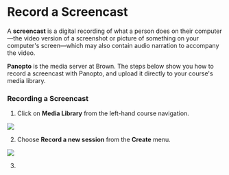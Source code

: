 # Record a Screencast

A **screencast** is a digital recording of what a person does on their computer—the video version of a screenshot or picture of something on your computer's screen—which may also contain audio narration to accompany the video. 

**Panopto** is the media server at Brown. The steps below show you how to record a screencast with  Panopto, and upload it directly to your course's media library. 

### Recording a Screencast 

1. Click on **Media Library** from the left-hand course navigation.

![](https://lh4.googleusercontent.com/SH9VNTqdJOXzJ3QbI1HYDs3nXEmDsUYDTh3NdP7GIwN5iRxL_BFEPmaAFM9tKbY5nSLvp-zfBkGpclOgO5FdgmPNjt6i-TrrZLoCJ8n1tc-L68Ql5DdNuVrouf10BAIVo8JvgKtt)



2. Choose **Record a new session** from the **Create** menu.

![](https://lh4.googleusercontent.com/cq4-Hhls0FVhGq78RKbbvBkg2Is1cgdniamHakSugZaOFRWr_9A5AwXCG8OMpLckDyb8GpG5mRwK2WAb9s5lEWpgQVZ4uwTpsnQIPJmUvooTxVrMFjz5dDGCZ8hOAEue4v13flBK)

3. 

